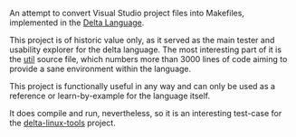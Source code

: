 An attempt to convert Visual Studio project files into Makefiles,
implemented in the [Delta Language](http://www.ics.forth.gr/hci/files/plang/Delta/Delta.html).

This project is of historic value only, as it served as the main tester and usability
explorer for the delta language. The most interesting part of it is the
[util](https://github.com/mouchtaris/vcproj2make/blob/deltaide2make/deltaide2make/Util/Source/util.dsc)
source file, which numbers more than 3000 lines of code aiming to provide a sane
environment within the language.

This project is functionally useful in any way and can only be used as a reference or
learn-by-example for the language itself.

It does compile and run, nevertheless, so it is an interesting test-case for the
[delta-linux-tools](https://github.com/mouchtaris/delta-linux-tools) project.

